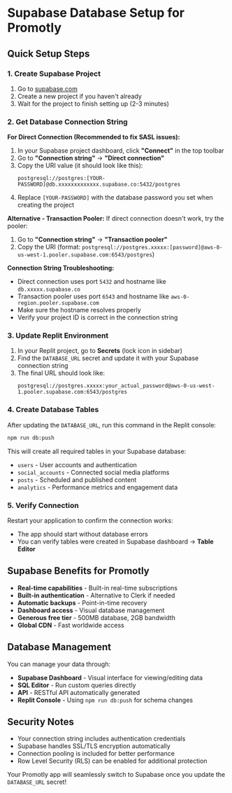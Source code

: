 # Supabase Database Setup for Promotly

## Quick Setup Steps

### 1. Create Supabase Project
1. Go to [supabase.com](https://supabase.com/dashboard/projects)
2. Create a new project if you haven't already
3. Wait for the project to finish setting up (2-3 minutes)

### 2. Get Database Connection String

**For Direct Connection (Recommended to fix SASL issues):**
1. In your Supabase project dashboard, click **"Connect"** in the top toolbar
2. Go to **"Connection string"** → **"Direct connection"**
3. Copy the URI value (it should look like this):
   ```
   postgresql://postgres:[YOUR-PASSWORD]@db.xxxxxxxxxxxxx.supabase.co:5432/postgres
   ```
4. Replace `[YOUR-PASSWORD]` with the database password you set when creating the project

**Alternative - Transaction Pooler:**
If direct connection doesn't work, try the pooler:
1. Go to **"Connection string"** → **"Transaction pooler"**
2. Copy the URI (format: `postgresql://postgres.xxxxx:[password]@aws-0-us-west-1.pooler.supabase.com:6543/postgres`)

**Connection String Troubleshooting:**
- Direct connection uses port `5432` and hostname like `db.xxxxx.supabase.co`
- Transaction pooler uses port `6543` and hostname like `aws-0-region.pooler.supabase.com`
- Make sure the hostname resolves properly
- Verify your project ID is correct in the connection string

### 3. Update Replit Environment
1. In your Replit project, go to **Secrets** (lock icon in sidebar)
2. Find the `DATABASE_URL` secret and update it with your Supabase connection string
3. The final URL should look like:
   ```
   postgresql://postgres.xxxxx:your_actual_password@aws-0-us-west-1.pooler.supabase.com:6543/postgres
   ```

### 4. Create Database Tables
After updating the `DATABASE_URL`, run this command in the Replit console:
```bash
npm run db:push
```

This will create all required tables in your Supabase database:
- `users` - User accounts and authentication
- `social_accounts` - Connected social media platforms  
- `posts` - Scheduled and published content
- `analytics` - Performance metrics and engagement data

### 5. Verify Connection
Restart your application to confirm the connection works:
- The app should start without database errors
- You can verify tables were created in Supabase dashboard → **Table Editor**

## Supabase Benefits for Promotly

- **Real-time capabilities** - Built-in real-time subscriptions
- **Built-in authentication** - Alternative to Clerk if needed
- **Automatic backups** - Point-in-time recovery
- **Dashboard access** - Visual database management
- **Generous free tier** - 500MB database, 2GB bandwidth
- **Global CDN** - Fast worldwide access

## Database Management

You can manage your data through:
- **Supabase Dashboard** - Visual interface for viewing/editing data
- **SQL Editor** - Run custom queries directly
- **API** - RESTful API automatically generated
- **Replit Console** - Using `npm run db:push` for schema changes

## Security Notes

- Your connection string includes authentication credentials
- Supabase handles SSL/TLS encryption automatically
- Connection pooling is included for better performance
- Row Level Security (RLS) can be enabled for additional protection

Your Promotly app will seamlessly switch to Supabase once you update the `DATABASE_URL` secret!